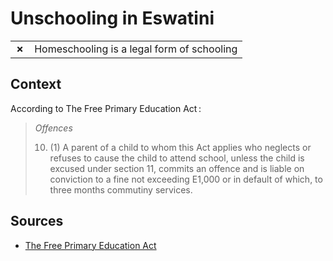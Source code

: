 # Unschooling in Eswatini
| | |
|-|-|
| __✗__ | Homeschooling is a legal form of schooling |


## Context

According to The Free Primary Education Act :

> *Offences*
> 
> 10. (1) A parent of a child to whom this Act applies who neglects or refuses to cause the child to attend school, unless the child is excused under section 11, commits an offence and is liable on conviction to a fine
> not exceeding E1,000 or in default of which, to three months commutiny services.

## Sources

* [The Free Primary Education Act](https://www.unesco.org/education/edurights/media/docs/d41cff2a0c18696f6b44c2f3e021bde926064ed5.pdf)

